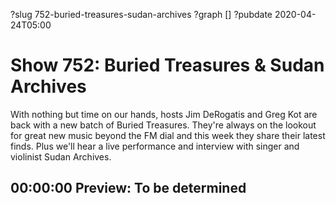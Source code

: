 ?slug 752-buried-treasures-sudan-archives
?graph []
?pubdate 2020-04-24T05:00

# Show 752: Buried Treasures & Sudan Archives

With nothing but time on our hands, hosts Jim DeRogatis and Greg Kot are back with a new batch of Buried Treasures. They're always on the lookout for great new music beyond the FM dial and this week they share their latest finds. Plus we'll hear a live performance and interview with singer and violinist Sudan Archives.

## 00:00:00 Preview: To be determined